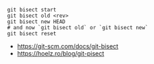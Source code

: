 ```
git bisect start
git bisect old <rev>
git bisect new HEAD
# and now `git bisect old` or `git bisect new`
git bisect reset
```

- https://git-scm.com/docs/git-bisect
- https://hoelz.ro/blog/git-pisect
